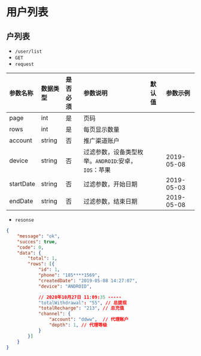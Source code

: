 # 用户列表
## 户列表
- `/user/list`
- `GET`
- `request`

| 参数名称 | 数据类型 | 是否必须 |参数说明|默认值|参数示例|
| :-----| :---- | :---- | :---- | :---- | :---- |
| page | int | 是 | 页码|||
| rows | int | 是 | 每页显示数量|||
| account | string | 否 | 推广渠道账户|||
| device | string | 否 |过滤参数，设备类型枚举。`ANDROID`:安卓，`IOS`：苹果||2019-05-08|
| startDate | string | 否 |过滤参数，开始日期||2019-05-03|
| endDate | string | 否 |过滤参数，结束日期||2019-05-08|


- `resonse`
```json
{
    "message": "ok",
    "succes": true,
    "code": 0,
    "data": {
        "total": 1,
        "rows": [{
            "id": 1,
            "phone": "185****1569",
            "createdDate": "2019-05-08 14:27:07",
            "device": "ANDROID",

            // 2020年10月27日 11:09:35 -----
            "totalWithdrawal": "55", // 总提现
            "totalRecharge": "213", // 总充值
            "channel": {
                "account": "ddww",  // 代理账户
                "depth": 1, // 代理等级
            }
        }]
    }
}
```